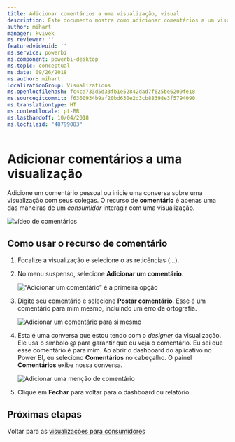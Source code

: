 ```yaml
---
title: Adicionar comentários a uma visualização, visual
description: Este documento mostra como adicionar comentários a um visual e como usar os comentários conversar sobre um visual.
author: mihart
manager: kvivek
ms.reviewer: ''
featuredvideoid: ''
ms.service: powerbi
ms.component: powerbi-desktop
ms.topic: conceptual
ms.date: 09/26/2018
ms.author: mihart
LocalizationGroup: Visualizations
ms.openlocfilehash: fc4ca733d5d33fb1e52842dad7f625be6209fe18
ms.sourcegitcommit: f6360934b9af20bd630e2d3cb88398e3f5794090
ms.translationtype: HT
ms.contentlocale: pt-BR
ms.lasthandoff: 10/04/2018
ms.locfileid: "48799083"
---
```

# <a name="add-comments-to-a-visualization"></a>Adicionar comentários a uma visualização
Adicione um comentário pessoal ou inicie uma conversa sobre uma visualização com seus colegas. O recurso de **comentário** é apenas uma das maneiras de um *consumidor* interagir com uma visualização. 

![vídeo de comentários](media/end-user-comment/comment.gif)

## <a name="how-to-use-the-comment-feature"></a>Como usar o recurso de comentário

1. Focalize a visualização e selecione o as reticências (...).    
2. No menu suspenso, selecione **Adicionar um comentário**.

    ![“Adicionar um comentário” é a primeira opção](media/end-user-comment/power-bi-comment.png)  

3.  Digite seu comentário e selecione **Postar comentário**. Esse é um comentário para mim mesmo, incluindo um erro de ortografia.

    ![Adicionar um comentário para si mesmo](media/end-user-comment/power-bi-comment-self2.png)  

4. Esta é uma conversa que estou tendo com o *designer* da visualização. Ele usa o símbolo @ para garantir que eu veja o comentário. Eu sei que esse comentário é para mim. Ao abrir o dashboard do aplicativo no Power BI, eu seleciono **Comentários** no cabeçalho. O painel **Comentários** exibe nossa conversa. 

    ![Adicionar uma menção de comentário](media/end-user-comment/power-bi-comment-mention.png)  


5. Clique em **Fechar** para voltar para o dashboard ou relatório.

## <a name="next-steps"></a>Próximas etapas
Voltar para as [visualizações para consumidores](end-user-visualizations.md)    
<!--[Select a visualization to open a report](end-user-open-report.md)-->